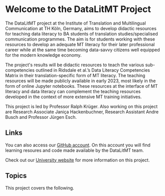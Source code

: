 # Welcome to the DataLitMT Project

The DataLitMT project at the Institute of Translation and Multilingual Communication at TH Köln, Germany, aims to develop didactic resources for teaching data literacy to BA students of translation studies/specialised communication programmes. The aim is for students working with these resources to develop an adequate MT literacy for their later professional career while at the same time becoming data-savvy citizens well equipped for the modern knowledge economy.

The project's results will be didactic resources to teach the various sub-competencies outlined in Ridsdale et al.’s Data Literacy Competencies Matrix in their translation-specific form of MT literacy. The teaching resources will be made publicly available in early 2023, most likely in the form of online Jupyter notebooks. These resources at the interface of MT literacy and data literacy can complement the teaching resources developed in the context of more extensive MT training initiatives.

This project is led by Professor Ralph Krüger. Also working on this project are Research Associate Janiça Hackenbuchner, Research Assistant Andre Busch and Professor Jürgen Esch.

## Links

You can also access our [ GitHub account](https://github.com/ITMK/DataLitMT). On this account you will find learning resoures and code made available by the DataLitMT team.

Check out our [ University website](https://www.th-koeln.de/informations-und-kommunikationswissenschaften/datalitmt--teaching-data-literacy-in-the-context-of-machine-translation-literacy_85011.php) for more information on this project.

## Topics

This project covers the following.